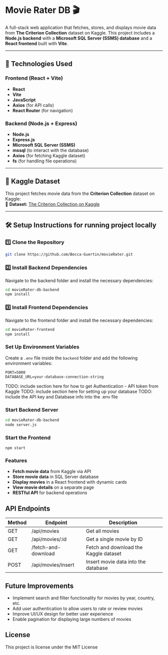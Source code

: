 # **Movie Rater DB** 🎬  

A full-stack web application that fetches, stores, and displays movie data from **The Criterion Collection** dataset on Kaggle. This project includes a **Node.js backend** with a **Microsoft SQL Server (SSMS) database** and a **React frontend** built with **Vite**.

---

## **🚀 Technologies Used**  

### **Frontend (React + Vite)**  
- **React**  
- **Vite**  
- **JavaScript**  
- **Axios** (for API calls)  
- **React Router** (for navigation)

### **Backend (Node.js + Express)**  
- **Node.js**  
- **Express.js**  
- **Microsoft SQL Server (SSMS)**  
- **mssql** (to interact with the database)  
- **Axios** (for fetching Kaggle dataset)  
- **fs** (for handling file operations)  

---

## **🎥 Kaggle Dataset**  

This project fetches movie data from the **Criterion Collection** dataset on Kaggle:  
📂 **Dataset:** [The Criterion Collection on Kaggle](https://www.kaggle.com/datasets/blondedman/the-criterion-collection)  

---

## **🛠️ Setup Instructions for running project locally**  

### **1️⃣ Clone the Repository**  
```bash
git clone https://github.com/Becca-Guertin/movieRater.git
```

### **2️⃣ Install Backend Dependencies**  
Navigate to the backend folder and install the necessary dependencies:  
```bash
cd movieRater-db-backend  
npm install  
```

### **3️⃣ Install Frontend Dependencies**  
Navigate to the frontend folder and install the necessary dependencies:  
```bash
cd movieRater-frontend  
npm install  
```
### **Set Up Environment Variables**  
Create a `.env` file inside the `backend` folder and add the following environment variables:  
```env
PORT=5000  
DATABASE_URL=your-database-connection-string  
```
TODO: include section here for how to get Authentication - API token from Kaggle 
TODO: include section here for setting up your database 
TODO: include the API key and Database info into the .env file 
### **Start Backend Server**
```bash
cd movieRater-db-backend
node server.js
```
### **Start the Frontend**
```
npm start 
```

### **Features**
- **Fetch movie data** from Kaggle via API  
- **Store movie data** in SQL Server database  
- **Display movies** in a React frontend with dynamic cards  
- **View movie details** on a separate page  
- **RESTful API** for backend operations

## **API Endpoints**  
| Method | Endpoint                | Description                           |  
|--------|-------------------------|---------------------------------------|  
| GET    | /api/movies             | Get all movies                        |  
| GET    | /api/movies/:id         | Get a single movie by ID              |  
| GET    | /fetch-and-download     | Fetch and download the Kaggle dataset |  
| POST   | /api/movies/insert      | Insert movie data into the database   |  

## **Future Improvements**  
- Implement search and filter functionality for movies by year, country, etc.  
- Add user authentication to allow users to rate or review movies  
- Improve UI/UX design for better user experience  
- Enable pagination for displaying large numbers of movies  


## **License**
This project is license under the MIT License